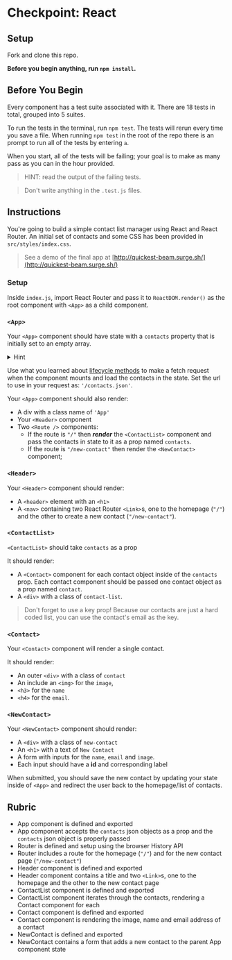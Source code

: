 # Checkpoint: React

## Setup

Fork and clone this repo.

**Before you begin anything, run `npm install`.**

## Before You Begin

Every component has a test suite associated with it. There are 18 tests in
total, grouped into 5 suites.

To run the tests in the terminal, run `npm test`. The tests will rerun every
time you save a file. When running `npm test` in the root of the repo there is
an prompt to run all of the tests by entering `a`.

When you start, all of the tests will be failing; your goal is to make as many
pass as you can in the hour provided.

> HINT: read the output of the failing tests.

> Don't write anything in the `.test.js` files.

## Instructions

You're going to build a simple contact list manager using React and React
Router. An initial set of contacts and some
CSS has been provided in `src/styles/index.css`.

> See a demo of the final app at
> [http://quickest-beam.surge.sh/](http://quickest-beam.surge.sh/)

### Setup

Inside `index.js`, import React Router and pass it to `ReactDOM.render()` as the
root component with `<App>` as a child component.

### `<App>`

Your `<App>` component should have state with a `contacts` property that is initially set to an empty array.

<details>
    <summary>Hint</summary> 

```js
constructor(props) {
  super(props)

  this.state = {
    contacts: []
  }
}
```
</details>

Use what you learned about [lifecycle methods](https://git.generalassemb.ly/seir-622/react-component-lifecycle#we-do-country-list) to make a fetch request when the component mounts and load the contacts in the state.  Set the url to use in your request as: `'/contacts.json'`.

Your `<App>` component should also render:

- A div with a class name of `'App'`
- Your `<Header>` component
- Two `<Route />` components:
  - If the route is `"/"` then ***render*** the `<ContactList>` component and pass the contacts in state to it as a prop named `contacts`.
  - If the route is `"/new-contact"` then render the `<NewContact>` component;

### `<Header>`

Your `<Header>` component should render:

- A `<header>` element with an `<h1>`
- A `<nav>` containing two React Router `<Link>`s, one to the homepage (`"/"`)
  and the other to create a new contact (`"/new-contact"`).

### `<ContactList>`

`<ContactList>` should take `contacts` as a prop

It should render:

- A `<Contact>` component for each contact object inside of the `contacts` prop.  Each contact component should be passed one contact object as a prop named `contact`. 
- A `<div>` with a class of `contact-list`.


> Don't forget to use a key prop!  Because our contacts are just a hard coded list, you can use the contact's email as the key.


### `<Contact>`

Your `<Contact>` component will render a single contact.

It should render:

- An outer `<div>` with a class of `contact`
- An include an `<img>` for the `image`,
- `<h3>` for the `name`
- `<h4>` for the `email`.

### `<NewContact>`

Your `<NewContact>` component should render:

- A `<div>` with a class of `new-contact`
- An `<h1>` with a text of `New Contact`
- A form with inputs for the `name`, `email` and `image`.
- Each input should have a **id** and corresponding label

When submitted, you should save the new contact by updating your state inside of
`<App>` and redirect the user back to the homepage/list of contacts.

## Rubric

- App component is defined and exported
- App component accepts the `contacts` json objects as a prop and the `contacts`
  json object is properly passed
- Router is defined and setup using the browser History API
- Router includes a route for the homepage (`"/"`) and for the new contact page
  (`"/new-contact"`)
- Header component is defined and exported
- Header component contains a title and two `<Link>`s, one to the homepage and
  the other to the new contact page
- ContactList component is defined and exported
- ContactList component iterates through the contacts, rendering a Contact
  component for each
- Contact component is defined and exported
- Contact component is rendering the image, name and email address of a contact
- NewContact is defined and exported
- NewContact contains a form that adds a new contact to the parent App component
  state
```
